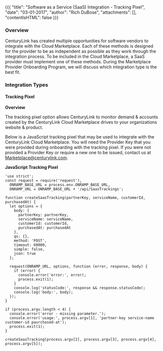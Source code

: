 {{{
"title": "Software as a Service (SaaS) Integration - Tracking Pixel",
"date": "03-01-2017",
"author": "Rich DuBose",
"attachments": [],
"contentIsHTML": false
}}}

### Overview

CenturyLink has created multiple opportunities for software vendors to integrate with the Cloud Marketplace. Each of these methods is designed for the provider to be as independent as possible as they work through the integration process.  To be included in the Cloud Marketplace, a SaaS provider must implement one of these methods. During the Marketplace Provider Onboarding Program, we will discuss which integration type is the best fit. 

### Integration Types

#### Tracking Pixel

**Overview** 

The tracking pixel option allows CenturyLink to monitor demand & accounts created by the CenturyLink Cloud Marketplace drives to your organizations website & product.

Below is a JavaScript tracking pixel that may be used to integrate with the CenturyLink Cloud Marketplace. You will need the Provider Key that you were provided during onboarding with the tracking pixel. If you were not provided a Provider Key or require a new one to be issued, contact us at [Marketplace@centurylink.com](mailto:Marketplace@centurylink.com).

**JavaScript Tracking Pixel**
```
'use strict';
const request = require('request'),
  ONRAMP_BASE_URL = process.env.ONRAMP_BASE_URL,
  ONRAMP_URL = ONRAMP_BASE_URL + '/api/SaasTrackings';

function createSaasTracking(partnerKey, serviceName, customerId, purchasedAt) {
  let options = {
    body: {
      partnerKey: partnerKey,
      serviceName: serviceName,
      customerId: customerId,
      purchasedAt: purchasedAt
    },
    qs: {},
    method: 'POST',
    timeout: 60000,
    simple: false,
    json: true
  };

  request(ONRAMP_URL, options, function (error, response, body) {
    if (error) {
      console.error('error:', error);
      process.exit(1);
    }
    console.log('statusCode:', response && response.statusCode);
    console.log('body:', body);
  });
}

if (process.argv.length < 4) {
  console.error('error - missing parameter.');
  console.error('usage:', process.argv[1], 'partner-key service-name customer-id paurchased-at');
  process.exit(1);
}

createSaasTracking(process.argv[2], process.argv[3], process.argv[4], process.argv[5]);
```
